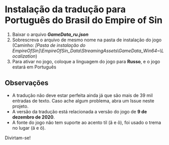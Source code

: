 # Instalação da tradução para Português do Brasil do Empire of Sin

1. Baixar o arquivo ***GameData_ru.json***
1. Sobrescreva o arquivo de mesmo nome na pasta de instalação do jogo (Caminho: *[Pasta de instalação do EmpireOfSin]\EmpireOfSin_Data\StreamingAssets\GameData_Win64~\Localization*)
1. Para ativar no jogo, coloque a linguagem do jogo para **Russo**, e o jogo estará em Português

## Observações
- A tradução não deve estar perfeita ainda já que são mais de 39 mil entradas de texto. Caso ache algum problema, abra um Issue neste projeto.
- A versão da tradução está relacionada a versão do jogo de **9 de dezembro de 2020**.
- A fonte do jogo não tem suporte ao acento til (ã e õ), foi usado o trema no lugar (ä e ö).

Divirtam-se!
